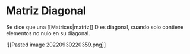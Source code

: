 # Matriz Diagonal


Se dice que una [[Matrices|matriz]] D es diagonal, cuando solo contiene elementos no nulo en su diagonal.

![[Pasted image 20220930220359.png]]
